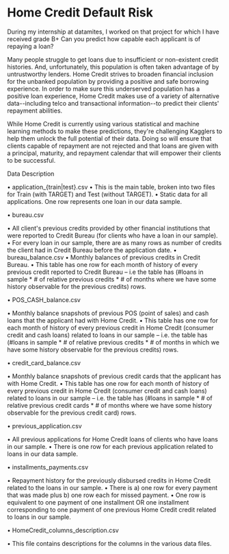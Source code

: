 # Home Credit Default Risk
During my internship at datamites, I worked on that project for which I have received grade B+
Can you predict how capable each applicant is of repaying a loan?


Many people struggle to get loans due to insufficient or non-existent credit histories. And, unfortunately, this population is often taken advantage of by untrustworthy lenders.
Home Credit strives to broaden financial inclusion for the unbanked population by providing a positive and safe borrowing experience. In order to make sure this underserved population has a positive loan experience, Home Credit makes use of a variety of alternative data--including telco and transactional information--to predict their clients' repayment abilities.

While Home Credit is currently using various statistical and machine learning methods to make these predictions, they're challenging Kagglers to help them unlock the full potential of their data. Doing so will ensure that clients capable of repayment are not rejected and that loans are given with a principal, maturity, and repayment calendar that will empower their clients to be successful.

Data Description

•	application_{train|test}.csv
•	This is the main table, broken into two files for Train (with TARGET) and Test (without TARGET). 
•	Static data for all applications. One row represents one loan in our data sample.

•	bureau.csv

•	All client's previous credits provided by other financial institutions that were reported to Credit Bureau (for clients who have a loan in our sample). 
•	For every loan in our sample, there are as many rows as number of credits the client had in Credit Bureau before the application date.
•	bureau_balance.csv
•	Monthly balances of previous credits in Credit Bureau. 
•	This table has one row for each month of history of every previous credit reported to Credit Bureau – i.e the table has (#loans in sample * # of relative previous credits * # of months where we have some history observable for the previous credits) rows.

•	POS_CASH_balance.csv

•	Monthly balance snapshots of previous POS (point of sales) and cash loans that the applicant had with Home Credit. 
•	This table has one row for each month of history of every previous credit in Home Credit (consumer credit and cash loans) related to loans in our sample – i.e. the table has (#loans in sample * # of relative previous credits * # of months in which we have some history observable for the previous credits) rows.

•	credit_card_balance.csv

•	Monthly balance snapshots of previous credit cards that the applicant has with Home Credit. 
•	This table has one row for each month of history of every previous credit in Home Credit (consumer credit and cash loans) related to loans in our sample – i.e. the table has (#loans in sample * # of relative previous credit cards * # of months where we have some history observable for the previous credit card) rows.

•	previous_application.csv

•	All previous applications for Home Credit loans of clients who have loans in our sample. 
•	There is one row for each previous application related to loans in our data sample.

•	installments_payments.csv

•	Repayment history for the previously disbursed credits in Home Credit related to the loans in our sample. 
•	There is a) one row for every payment that was made plus b) one row each for missed payment. 
•	One row is equivalent to one payment of one installment OR one installment corresponding to one payment of one previous Home Credit credit related to loans in our sample.

•	HomeCredit_columns_description.csv

•	This file contains descriptions for the columns in the various data files.



 
